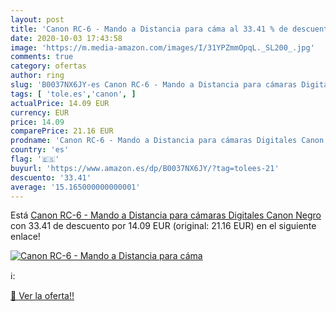 ```yaml
---
layout: post
title: 'Canon RC-6 - Mando a Distancia para cáma al 33.41 % de descuento'
date: 2020-10-03 17:43:58
image: 'https://m.media-amazon.com/images/I/31YPZmmOpqL._SL200_.jpg'
comments: true
category: ofertas
author: ring
slug: 'B0037NX6JY-es Canon RC-6 - Mando a Distancia para cámaras Digitales...'
tags: [ 'tole.es','canon', ]
actualPrice: 14.09 EUR
currency: EUR
price: 14.09
comparePrice: 21.16 EUR
prodname: 'Canon RC-6 - Mando a Distancia para cámaras Digitales Canon  Negro'
country: 'es'
flag: '🇪🇸'
buyurl: 'https://www.amazon.es/dp/B0037NX6JY/?tag=tolees-21'
descuento: '33.41'
average: '15.165000000000001'
---
```


Está [Canon RC-6 - Mando a Distancia para cámaras Digitales Canon  Negro](https://www.amazon.es/dp/B0037NX6JY/?tag=tolees-21) con 33.41 de descuento por 14.09 EUR (original: 21.16 EUR) en el siguiente enlace!

[![Canon RC-6 - Mando a Distancia para cáma](https://m.media-amazon.com/images/I/31YPZmmOpqL._SL200_.jpg)](https://www.amazon.es/dp/B0037NX6JY/?tag=tolees-21)

ℹ️:


[🛒 Ver la oferta!!](https://www.amazon.es/dp/B0037NX6JY/?tag=tolees-21)
